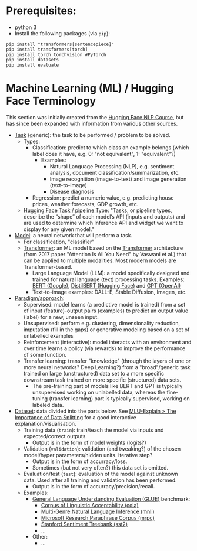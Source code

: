 # Prerequisites: 

* python 3
* Install the following packages (via `pip`):


```
pip install "transformers[sentencepiece]"
pip install transformers[torch]
pip install torch torchvision #PyTorch
pip install datasets
pip install evaluate
```

# Machine Learning (ML) / Hugging Face Terminology
This section was initially created from the [Hugging Face NLP Course](https://huggingface.co/learn/nlp-course/), but has since been expanded with information from various other sources.

* [Task](https://huggingface.co/tasks) (generic): the task to be performed / problem to be solved.
  * Types:
     * Classification: predict to which class an example belongs (which label does it have, e.g. 0: "not equivalent", 1: "equivalent"?)
       * Examples:
         * Natural Language Processing (NLP), e.g. sentiment analysis, document classification/summarization, etc.
         * Image recognition (image-to-text) and image generation (text-to-image)
         * Disease diagnosis
     * Regression: predict a numeric value, e.g. predicting house prices, weather forecasts, GDP growth, etc.
  * [Hugging Face Task / pipeline Type](https://huggingface.co/docs/hub/en/models-tasks): "Tasks, or pipeline types, describe the “shape” of each model’s API (inputs and outputs) and are used to determine which Inference API and widget we want to display for any given model."
* [Model](https://learn.microsoft.com/en-us/windows/ai/windows-ml/what-is-a-machine-learning-model): a neural network that will perform a task.
  * For classification, "classifier"
  * [Transformer](https://huggingface.co/docs/transformers/en/index): an ML model based on the [Transformer](https://research.google/blog/transformer-a-novel-neural-network-architecture-for-language-understanding/) architecture (from 2017 paper "Attention Is All You Need" by Vaswani et al.) that can be applied to multiple modalities. Most modern models are Transformer-based.
    * Large Language Model (LLM): a model specifically designed and trained for natural language (text) processing tasks. Examples: [BERT (Google)](https://huggingface.co/docs/transformers/en/model_doc/bert), [DistilBERT (Hugging Face)](https://huggingface.co/docs/transformers/en/model_doc/distilbert) and [GPT (OpenAI)](https://huggingface.co/docs/transformers/en/model_doc/openai-gpt)
    * Text-to-image examples: DALL-E, Stable Diffusion, Imagen, etc.
* [Paradigm/approach](https://www.wolfram.com/language/introduction-machine-learning/machine-learning-paradigms/):
    * Supervised: model learns (a predictive model is trained) from a set of input (feature)-output pairs (examples) to predict an output value (label) for a new, unseen input.
    * Unsupervised: perform e.g. clustering, dimensionality reduction, imputation (fill in the gaps) or generative modeling based on a set of unlabelled examples
    * Reinforcement (interactive): model interacts with an environment and over time learns a policy (via rewards) to improve the performance of some function.
    * Transfer learning: transfer "knowledge" (through the layers of one or more neural networks? Deep Learning?) from a "broad"/generic task trained on large (unstructured) data set to a more specific downstream task trained on more specific (structured) data sets.
       * The pre-training part of models like BERT and GPT is typically unsupervised working on unlabelled data, whereas the fine-tuning (transfer learning) part is typically supervised, working on labeled data.
* [Dataset](https://huggingface.co/docs/datasets/en/index): data divided into the parts below. See [MLU-Explain > The Importance of Data Splitting](https://mlu-explain.github.io/train-test-validation/) for a good interactive explanation/visualisation.
  * Training data (`train`): train/teach the model via inputs and expected/correct outputs.
    * Output is in the form of model weights (logits?) 
  * Validation (`validation`): validation (and tweaking?) of the chosen model/hyper parameters/hidden units. Iterative step?
    * Output is in the form of accurracy/loss.
    * Sometimes (but not very often?) this data set is omitted.
  * Evaluation/test (`test`): evaluation of the model against unknown data. Used after all training and validation has been performed.
    * Output is in the form of accurracy/precision/recall.
  * Examples: 
    * [General Language Understanding Evaluation (GLUE)](https://huggingface.co/datasets/nyu-mll/glue) benchmark:
      * [Corpus of Linguistic Acceptability (cola)](https://huggingface.co/datasets/nyu-mll/glue/viewer/cola)
      * [Multi-Genre Natural Language Inference (mnli)](https://huggingface.co/datasets/nyu-mll/glue/viewer/mnli)
      * [Microsoft Research Paraphrase Corpus (mrpc)](https://huggingface.co/datasets/nyu-mll/glue/viewer/mrpc/train)
      * [Stanford Sentiment Treebank (sst2)](https://huggingface.co/datasets/nyu-mll/glue/viewer/sst2)
      * ...
    * Other:
      * ...
